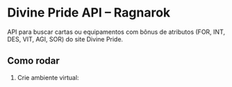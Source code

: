 # Divine Pride API – Ragnarok

API para buscar cartas ou equipamentos com bônus de atributos (FOR, INT, DES, VIT, AGI, SOR) do site Divine Pride.

## Como rodar

1. Crie ambiente virtual:
